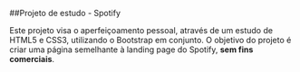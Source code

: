 ##Projeto de estudo - Spotify

Este projeto visa o aperfeiçoamento pessoal, através de um estudo de HTML5 e CSS3, utilizando o Bootstrap em conjunto. O objetivo do projeto é criar uma página semelhante à landing page do Spotify, **sem fins comerciais**.